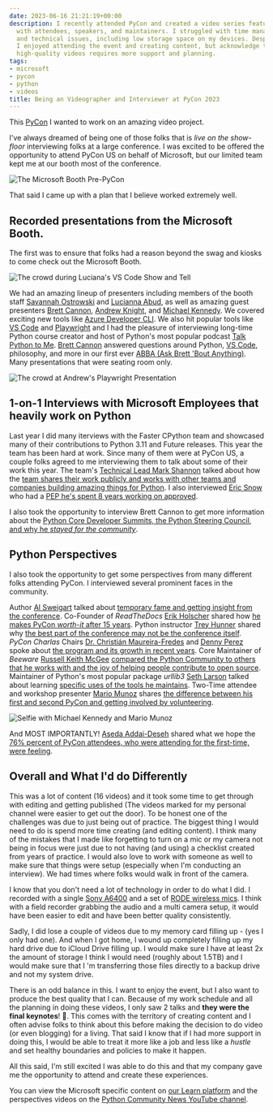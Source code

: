 ```yaml
---
date: 2023-06-16 21:21:19+00:00
description: I recently attended PyCon and created a video series featuring interviews
  with attendees, speakers, and maintainers. I struggled with time management, editing,
  and technical issues, including low storage space on my devices. Despite these challenges,
  I enjoyed attending the event and creating content, but acknowledge that producing
  high-quality videos requires more support and planning.
tags:
- microsoft
- pycon
- python
- videos
title: Being an Videographer and Interviewer at PyCon 2023
---
```


This [PyCon](https://us.pycon.org/2023/) I wanted to work on an amazing video project.

I've always dreamed of being one of those folks that is _live on the show-floor_ interviewing folks at a large conference. I was excited to be offered the opportunity to attend PyCon US on behalf of Microsoft, but our limited team kept me at our booth most of the conference.

![The Microsoft Booth Pre-PyCon](https://kjaymiller.azureedge.net/media/microsoft-booth-pre-pycon-2023.jpeg)

That said I came up with a plan that I believe worked extremely well.

## Recorded presentations from the Microsoft Booth.

The first was to ensure that folks had a reason beyond the swag and kiosks to come check out the Microsoft Booth.

![The crowd during Luciana's VS Code Show and Tell](https://kjaymiller.azureedge.net/media/crowd-at-lucianas-preso-pycon-2023.jpeg)

We had an amazing lineup of presenters including members of the booth staff [Savannah Ostrowski](https://savannahostrowski.com/) and [Lucianna Abud](https://twitter.com/luumelo14), as well as amazing guest presenters [Brett Cannon](https://snarky.ca/), [Andrew Knight](https://automationpanda.com), and [Michael Kennedy](https://talkpython.com). We covered exciting new tools like [Azure Developer CLI](https://aka.ms/azd). We also hit popular tools like [VS Code](https://learn.microsoft.com/en-us/events/microsoft-at-pycon-us-2023/a-python-vs-code-show-and-tell-live-from-pycon-2023/) and [Playwright](https://learn.microsoft.com/en-us/events/microsoft-at-pycon-us-2023/playwright-and-python-feat-andrew-knight-automationpanda-live-at-pycon-us/) and I had the pleasure of interviewing long-time Python course creator and host of Python's most popular podcast [Talk Python to Me](https://talkpython.fm/episodes/show/413/live-from-pycon-2023). [Brett Cannon](https://twitter.com/brettsky) answered questions around Python, [VS Code](https://code.visualstudio.com/?utm_source=kjaymiller.com), philosophy, and more in our first ever [ABBA (Ask Brett 'Bout Anything)](https://learn.microsoft.com/en-us/events/microsoft-at-pycon-us-2023/20-years-of-core-development-with-brett-cannon-ama/). Many presentations that were seating room only.

![The crowd at Andrew's Playwright Presentation](https://kjaymiller.azureedge.net/media/andrew-knight-crowd-playwright-pycon-2023.jpeg)

## 1-on-1 Interviews with Microsoft Employees that heavily work on Python

Last year I did many iterviews with the Faster CPython team and showcased many of their contributions to Python 3.11 and Future releases. This year the team has been hard at work. Since many of them were at PyCon US, a couple folks agreed to me interviewing them to talk about some of their work this year. The team's [Technical Lead Mark Shannon](https://github.com/markshannon) talked about how the [team shares their work publicly and works with other teams and companies building amazing things for Python](https://github.com/markshannon). I also interviewed [Eric Snow](https://twitter.com/ericsnowcrntly) who had a [PEP he's spent 8 years working on approved](https://learn.microsoft.com/en-us/events/microsoft-at-pycon-us-2023/subinterpreters-and-getting-a-pep-accepted-with-eric-snow/).

I also took the opportunity to interview Brett Cannon to get more information about the [Python Core Developer Summits, the Python Steering Council, and why he _stayed for the community_](https://learn.microsoft.com/en-us/events/microsoft-at-pycon-us-2023/staying-for-pythons-community-an-interview-with-brett-cannon-pycon-2023/).

## Python Perspectives

I also took the opportunity to get some perspectives from many different folks attending PyCon. I interviewed several prominent faces in the community.

Author [Al Sweigart](https://alsweigart.com/) talked about [temporary fame and getting insight from the conference](https://www.youtube.com/watch?v=LBI7T3PpbHA). Co-Founder of _ReadTheDocs_ [Erik Holscher](https://www.ericholscher.com/) shared how [he makes PyCon _worth-it_ after 15 years](https://www.youtube.com/watch?v=KGAL1h9m-Es). Python instructor [Trey Hunner](https://treyhunner.com/) shared why [the best part of the conference may not be the conference itself](https://www.youtube.com/watch?v=HzuXmzhFJ6Y
). _PyCon Charlas_ Chairs [Dr. Christián Maureira-Fredes](https://maureira.xyz/) and [Denny Perez](https://maureira.xyz/) spoke about [the program and its growth in recent years](https://www.youtube.com/watch?v=PiRvyjwKwmY). Core Maintainer of _Beeware_ [Russell Keith McGee](https://cecinestpasun.com/) [compared the Python Community to others that he works with and the joy of helping people contribute to open source](https://www.youtube.com/watch?v=C3TgQHBEo0Q). Maintainer of Python's most popular package _urllib3_ [Seth Larson](https://sethmlarson.dev/) talked about learning [specific uses of the tools he maintains](https://www.youtube.com/watch?v=_b1rS2dJpiw). Two-Time attendee and workshop presenter [Mario Munoz](https://pythonbynight.com) shares [the difference between his first and second PyCon and getting involved by volunteering](https://www.youtube.com/watch?v=qmD9b0tKT84).

![Selfie with Michael Kennedy and Mario Munoz](https://kjaymiller.azureedge.net/media/michael-and-mario-at-lunch-selfie-pycon-2023.jpeg)

And MOST IMPORTANTLY! [Aseda Addai-Deseh](https://twitter.com/AsedaAD) shared what we hope the [76% percent of PyCon attendees, who were attending for the first-time, were feeling](https://www.youtube.com/watch?v=89_JZUGoZJ8).

## Overall and What I'd do Differently

This was a lot of content (16 videos) and it took some time to get through with editing and getting published (The videos marked for my personal channel were easier to get out the door). To be honest one of the challenges was due to just being out of practice. The biggest thing I would need to do is spend more time creating (and editing content). I think many of the mistakes that I made like forgetting to turn on a mic or my camera not being in focus were just due to not having (and using) a checklist created from years of practice. I would also love to work with someone as well to make sure that things were setup (especially when I'm conducting an interview). We had times where folks would walk in front of the camera.

I know that you don't need a lot of technology in order to do what I did. I recorded with a single [Sony A6400](https://amzn.to/3PzGATh) and a set of [RODE wireless mics](https://amzn.to/3qIk0x3). I think with a field recorder grabbing the audio and a multi camera setup, it would have been easier to edit and have been better quality consistently.

Sadly, I did lose a couple of videos due to my memory card filling up - (yes I only had one). And when I got home, I wound up completely filling up my hard drive due to iCloud Drive filling up. I would make sure I have at least 2x the amount of storage I think I would need (roughly about 1.5TB) and I would make sure that I 'm transferring those files directly to a backup drive and not my system drive.

There is an odd balance in this. I want to enjoy the event, but I also want to produce the best quality that I can. Because of my work schedule and all the planning in doing these videos, I only saw 2 talks and **they were the final keynotes**! 😬. This comes with the territory of creating content and I often advise folks to think about this before making the decision to do video (or even blogging) for a living. That said I know that if I had more support in doing this, I would be able to treat it more like a job and less like a _hustle_ and set healthy boundaries and policies to make it happen.

All this said, I'm still excited I was able to do this and that my company gave me the opportunity to attend and create these experiences.

You can view the Microsoft specific content on [our Learn platform](https://learn.microsoft.com/en-us/events/microsoft-at-pycon-us-2023/) and the perspectives videos on the [Python Community News YouTube channel](https://youtube.com/@pycommunitynews).
